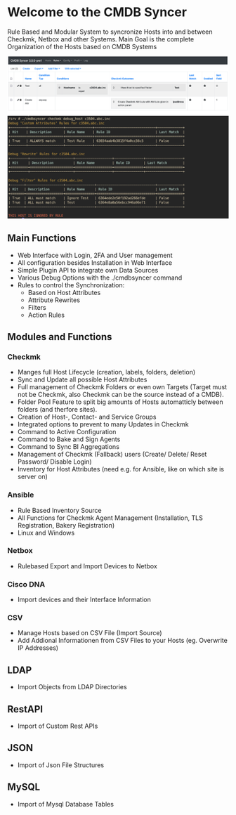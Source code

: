
# Welcome to the CMDB Syncer

Rule Based and Modular System to syncronize Hosts into and between Checkmk, Netbox and other Systems.
Main Goal is the complete Organization of the Hosts based on CMDB Systems


![Rules](img/index_rules.png)
![Debug Options](img/index_rules_debug.png)


## Main Functions
* Web Interface with Login, 2FA and User management
* All configuration besides Installation in Web Interface
* Simple Plugin API to integrate own Data Sources
* Various Debug Options with the ./cmdbsyncer command
* Rules to control the Synchronization:
  * Based on Host Attributes
  * Attribute Rewrites
  * Filters
  * Action Rules

## Modules and Functions

### Checkmk
* Manges full Host Lifecycle (creation, labels, folders, deletion)
* Sync and Update all possible Host Attributes
* Full management of Checkmk Folders or even own Targets (Target must not be Checkmk, also Checkmk can be the source instead of a CMDB).
* Folder Pool Feature to split big amounts of Hosts automatticly between folders (and therfore sites).
* Creation of Host-, Contact- and Service Groups
* Integrated options to prevent to many Updates in Checkmk
* Command to Active Configuration
* Command to Bake and Sign Agents
* Command to Sync BI Aggregations
* Management of Checkmk (Fallback) users (Create/ Delete/ Reset Password/ Disable Login)
* Inventory for Host Attributes (need e.g. for Ansible, like on which site is server on)

### Ansible
* Rule Based Inventory Source
* All Functions for Checkmk Agent Management (Installation, TLS Registration, Bakery Registration)
* Linux and Windows

### Netbox
* Rulebased Export and Import Devices to Netbox

### Cisco DNA
* Import devices and their Interface Information

### CSV

* Manage Hosts based on CSV File (Import Source)
* Add Addional Informationen from CSV Files to your Hosts (eg. Overwrite IP Addresses)

## LDAP
 - Import Objects from LDAP Directories

## RestAPI
- Import of Custom Rest APIs

## JSON
- Import of Json File Structures

## MySQL
- Import of Mysql Database Tables
